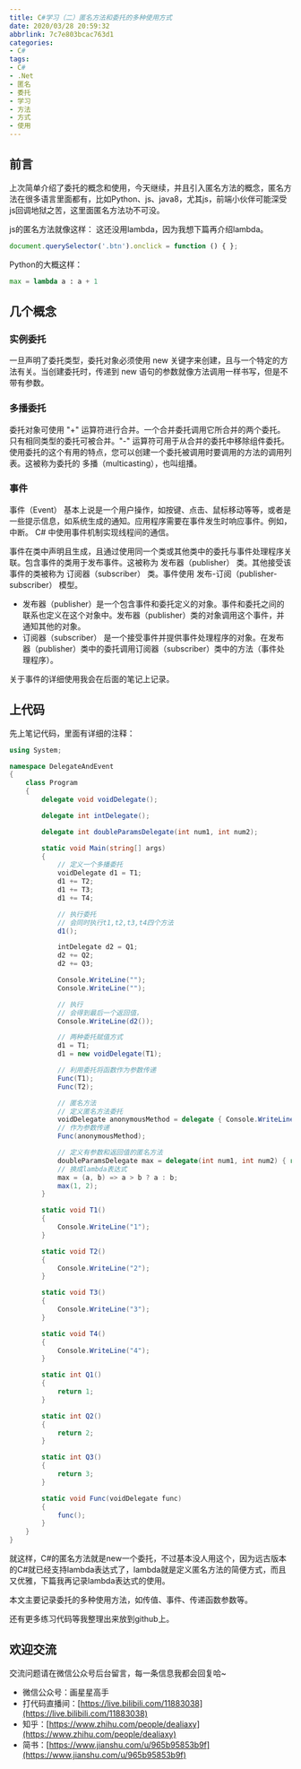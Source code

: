 ```yaml
---
title: C#学习（二）匿名方法和委托的多种使用方式
date: 2020/03/28 20:59:32
abbrlink: 7c7e803bcac763d1
categories:
- C#
tags:
- C#
- .Net
- 匿名
- 委托
- 学习
- 方法
- 方式
- 使用
---
```

## 前言
上次简单介绍了委托的概念和使用，今天继续，并且引入匿名方法的概念，匿名方法在很多语言里面都有，比如Python、js、java8，尤其js，前端小伙伴可能深受js回调地狱之苦，这里面匿名方法功不可没。

js的匿名方法就像这样：
这还没用lambda，因为我想下篇再介绍lambda。
```js
document.querySelector('.btn').onclick = function () { };
```

Python的大概这样：
```python
max = lambda a : a + 1
```

## 几个概念
### 实例委托
一旦声明了委托类型，委托对象必须使用 new 关键字来创建，且与一个特定的方法有关。当创建委托时，传递到 new 语句的参数就像方法调用一样书写，但是不带有参数。

### 多播委托
委托对象可使用 "+" 运算符进行合并。一个合并委托调用它所合并的两个委托。只有相同类型的委托可被合并。"-" 运算符可用于从合并的委托中移除组件委托。
使用委托的这个有用的特点，您可以创建一个委托被调用时要调用的方法的调用列表。这被称为委托的 多播（multicasting），也叫组播。

### 事件
事件（Event） 基本上说是一个用户操作，如按键、点击、鼠标移动等等，或者是一些提示信息，如系统生成的通知。应用程序需要在事件发生时响应事件。例如，中断。
C# 中使用事件机制实现线程间的通信。

事件在类中声明且生成，且通过使用同一个类或其他类中的委托与事件处理程序关联。包含事件的类用于发布事件。这被称为 发布器（publisher） 类。其他接受该事件的类被称为 订阅器（subscriber） 类。事件使用 发布-订阅（publisher-subscriber） 模型。

- 发布器（publisher）是一个包含事件和委托定义的对象。事件和委托之间的联系也定义在这个对象中。发布器（publisher）类的对象调用这个事件，并通知其他的对象。
- 订阅器（subscriber） 是一个接受事件并提供事件处理程序的对象。在发布器（publisher）类中的委托调用订阅器（subscriber）类中的方法（事件处理程序）。

关于事件的详细使用我会在后面的笔记上记录。

## 上代码
先上笔记代码，里面有详细的注释：
```c#
using System;

namespace DelegateAndEvent
{
    class Program
    {
        delegate void voidDelegate();

        delegate int intDelegate();

        delegate int doubleParamsDelegate(int num1, int num2);

        static void Main(string[] args)
        {
            // 定义一个多播委托
            voidDelegate d1 = T1;
            d1 += T2;
            d1 += T3;
            d1 += T4;

            // 执行委托
            // 会同时执行t1,t2,t3,t4四个方法
            d1();

            intDelegate d2 = Q1;
            d2 += Q2;
            d2 += Q3;

            Console.WriteLine("");
            Console.WriteLine("");

            // 执行
            // 会得到最后一个返回值，
            Console.WriteLine(d2());

            // 两种委托赋值方式
            d1 = T1;
            d1 = new voidDelegate(T1);

            // 利用委托将函数作为参数传递
            Func(T1);
            Func(T2);

            // 匿名方法
            // 定义匿名方法委托
            voidDelegate anonymousMethod = delegate { Console.WriteLine("hello"); };
            // 作为参数传递
            Func(anonymousMethod);

            // 定义有参数和返回值的匿名方法
            doubleParamsDelegate max = delegate(int num1, int num2) { return num1 > num2 ? num1 : num2; };
            // 换成lambda表达式
            max = (a, b) => a > b ? a : b;
            max(1, 2);
        }

        static void T1()
        {
            Console.WriteLine("1");
        }

        static void T2()
        {
            Console.WriteLine("2");
        }

        static void T3()
        {
            Console.WriteLine("3");
        }

        static void T4()
        {
            Console.WriteLine("4");
        }

        static int Q1()
        {
            return 1;
        }

        static int Q2()
        {
            return 2;
        }

        static int Q3()
        {
            return 3;
        }

        static void Func(voidDelegate func)
        {
            func();
        }
    }
}
```

就这样，C#的匿名方法就是new一个委托，不过基本没人用这个，因为远古版本的C#就已经支持lambda表达式了，lambda就是定义匿名方法的简便方式，而且又优雅，下篇我再记录lambda表达式的使用。

本文主要记录委托的多种使用方法，如传值、事件、传递函数参数等。

还有更多练习代码等我整理出来放到github上。


## 欢迎交流
交流问题请在微信公众号后台留言，每一条信息我都会回复哈~
- 微信公众号：画星星高手
- 打代码直播间：[https://live.bilibili.com/11883038](https://live.bilibili.com/11883038)
- 知乎：[https://www.zhihu.com/people/dealiaxy](https://www.zhihu.com/people/dealiaxy)
- 简书：[https://www.jianshu.com/u/965b95853b9f](https://www.jianshu.com/u/965b95853b9f)

